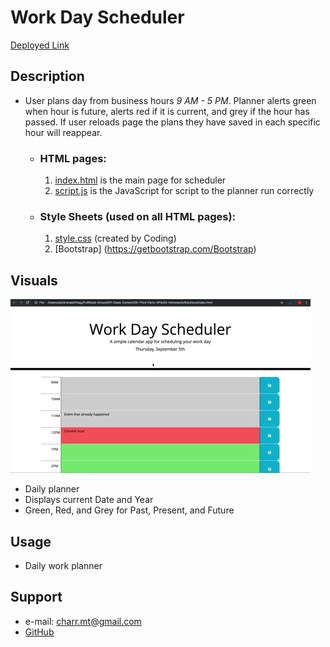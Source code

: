 #  **Work Day Scheduler** #

[Deployed Link](https://charrmountain.github.io/work-day-scheduler/) 

## **Description**

-  User plans day from business hours *9 AM - 5 PM*. Planner alerts green when hour is future, alerts red if it is current, and grey if the hour has passed. If user reloads page the plans they have saved in each specific hour will reappear. 

    - ### **HTML pages:**
         1. [index.html](index.html) is the main page for scheduler
         2. [script.js](portfolio.html) is the JavaScript for script to the planner run correctly

    - ### **Style Sheets** (used on all HTML pages)**:**
         1. [style.css](style.css) (created by Coding)
         2. [Bootstrap] (https://getbootstrap.com/Bootstrap)


## **Visuals**
![alt](Assets/DEMO.gif)
- Daily planner
- Displays current Date and Year
- Green, Red, and Grey for Past, Present, and Future

## **Usage**
- Daily work planner

## **Support**
- e-mail: charr.mt@gmail.com
- [GitHub](https://github.com/charrmountain/Work-Day-Scheduler)
